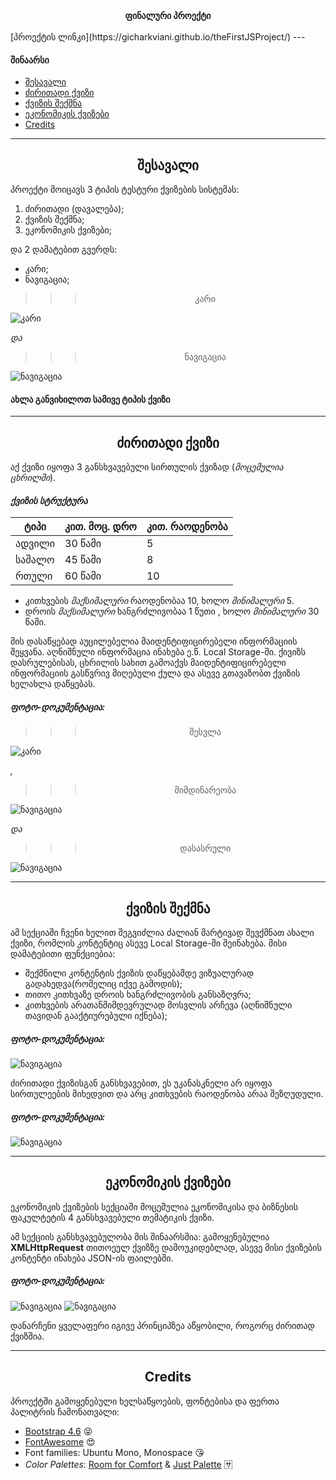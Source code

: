 <center><b>ფინალური პროექტი</b></center>
<br/>
[პროექტის ლინკი](https://gicharkviani.github.io/theFirstJSProject/)
---

#### შინაარსი
* [შესავალი](#shesavali)
* [ძირითადი ქვიზი](#pirveliSeqcia)
* [ქვიზის შექმნა](#meoreSeqcia)
* [ეკონომიკის ქვიზები](#mesameSeqcia)
* [Credits](#credits)

---

## <center>შესავალი</center> <a name="shesavali"></a>
პროექტი მოიცავს 3 ტიპის ტესტური ქვიზების სისტემას:
1. ძირითადი (დავალება);
2. ქვიზის შექმნა;
3. ეკონომიკის ქვიზები;

და 2 დამატებით გვერდს:
- კარი;
- ნავიგაცია;

>>><center>კარი</center>
![კარი](./forMarkDown/kari.png)

_და_
>>><center>ნავიგაცია</center>
![ნავიგაცია](./forMarkDown/sarchevi.png)

#### ახლა განვიხილოთ სამივე ტიპის ქვიზი

---

## <center>ძირითადი ქვიზი</center> <a name="pirveliSeqcia"></a>
აქ ქვიზი იყოფა 3 განსხვავებული სირთულის ქვიზად (*მოცემულია ცხრილში*).

#### *ქვიზის სტრუქტურა* 
|ტიპი|კით. მოც. დრო|კით. რაოდენობა|
|---|---|---|
|ადვილი|30 წამი|5|
|საშალო|45 წამი|8|
|რთული|60 წამი|10|

- კითხვების *მაქსიმალური* რაოდენობაა 10, ხოლო *მინიმალური* 5.
- დროის *მაქსიმალური* ხანგრძლივობაა 1 წუთი , ხოლო *მინიმალური* 30 წამი.

მის დასაწყებად აუცილებელია მაიდენტიფიცირებელი ინფორმაციის შეყვანა. აღნიშნული ინფორმაცია ინახება ე.წ. Local Storage-ში.
ქივიზს დასრულებისას, ცხრილის სახით გამოაქვს მაიდენტიფიცირებელი ინფორმაციის გასწვრივ მიღებული ქულა და ასევე გთავაზობთ ქვიზის ხელახლა დაწყებას.
##### ფოტო-დოკუმენტაცია:

>>><center>შესვლა</center>
![კარი](./forMarkDown/shesvla.png)

_,_
>>><center>მიმდინარეობა</center>
![ნავიგაცია](./forMarkDown/mimdinareoba.png)

_და_
>>><center>დასასრული</center>
![ნავიგაცია](./forMarkDown/dasasruli.png)

---

## <center>ქვიზის შექმნა</center> <a name="meoreSeqcia"></a>

ამ სექციაში ჩვენი ხელით შეგვიძლია ძალიან მარტივად შევქმნათ ახალი ქვიზი, რომლის კონტენტიც ასევე Local Storage-ში შეინახება.
მისი დამატებითი ფუნქციებია:
- შექმნილი კონტენტის ქვიზის დაწყებამდე ვიზუალურად გადახედვა(რომელიც იქვე გამოდის);
- თითო კითხვაზე დროის ხანგრძლივობის განსაზღვრა;
- კითხვების არათანმიმდევრულად მოსვლის არჩევა (აღნიშნული თავიდან გააქტიურებული იქნება);

##### ფოტო-დოკუმენტაცია:
![ნავიგაცია](./forMarkDown/sheqmna.png)

ძირითადი ქვიზისგან განსხვავებით, ეს უკანასკნელი არ იყოფა სირთულეების მიხედვით და არც კითხვების რაოდენობა არაა შეზღუდული.

##### ფოტო-დოკუმენტაცია:
![ნავიგაცია](./forMarkDown/araDayofa.png)

---

## <center>ეკონომიკის ქვიზები</center> <a name="mesameSeqcia"></a>

ეკონომიკის ქვიზების სექციაში მოცემულია ეკონომიკისა და ბიზნესის ფაკულტეტის 4 განსხვავებული თემატიკის ქვიზი.

ამ სექციის განსხვავებულობა მის შინაარსშია: გამოყენებულია **XMLHttpRequest** თითოეულ ქვიზზე დამოუკიდებლად, ასევე მისი ქვიზების კონტენტი ინახება JSON-ის ფაილებში.

##### ფოტო-დოკუმენტაცია:
![ნავიგაცია](./forMarkDown/mtavariEconom.png)
![ნავიგაცია](./forMarkDown/ertiEconom.png)

დანარჩენი ყველაფერი იგივე პრინციპზეა აწყობილი, როგორც ძირითად ქვიზშია.

---

## <center>Credits</center> <a name="credits"></a>
პროექტში გამოყენებული ხელსაწყოების, ფონტებისა და ფერთა პალიტრის ჩამონათვალი:
- <a href="https://getbootstrap.com/docs/4.6/getting-started/introduction/">Bootstrap 4.6</a> :stuck_out_tongue_closed_eyes:
- <a href="https://fontawesome.com/">FontAwesome</a> :heart_eyes:
- Font families: Ubuntu Mono, Monospace :kissing_heart:
- *Color Palettes*: <a href="https://www.canva.com/colors/color-palettes/room-for-comfort/">Room for Comfort</a> & <a href="https://coolors.co/f94144-f3722c-f8961e-f9c74f-90be6d-43aa8b-577590">Just Palette</a> :sa:










